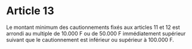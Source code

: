 # Article 13

Le montant minimum des cautionnements fixés aux articles 11 et 12 est arrondi au multiple de 10.000 F ou de 50.000 F immédiatement supérieur suivant que le cautionnement est inférieur ou supérieur à 100.000 F.
